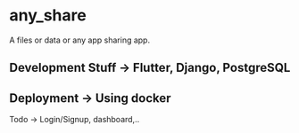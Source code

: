 # any_share
A files or data or any app sharing app.

## Development Stuff -> Flutter, Django, PostgreSQL
## Deployment -> Using docker

Todo -> Login/Signup, dashboard,..
